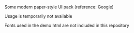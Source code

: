 Some modern paper-style UI pack (reference: Google)

Usage is temporarily not available

Fonts used in the demo html are not included in this repository
